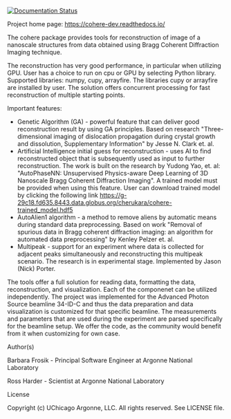 [![Documentation Status](https://readthedocs.org/projects/cohere/badge/?version=latest)](http://cohere-dev.readthedocs.io/en/latest/?badge=latest)

Project home page: https://cohere-dev.readthedocs.io/

The cohere package provides tools for reconstruction of image of a nanoscale structures from data obtained using Bragg Coherent Diffraction Imaging technique.

The reconstruction has very good performance, in particular when utilizing GPU. User has a choice to run on cpu or GPU by selecting Python library. Supported libraries: numpy, cupy, arrayfire. The libraries cupy or arrayfire are installed by user. The solution offers concurrent processing for fast reconstruction of multiple starting points. 

Important features:
- Genetic Algorithm (GA) - powerful feature that can deliver good reconstruction result by using GA principles. Based on research "Three-dimensional imaging of dislocation propagation during crystal growth and dissolution, Supplementary Information" by Jesse N. Clark et. al.
- Artificial Intelligence initial guess for reconstruction - uses AI to find reconstructed object that is subsequently used as input to further reconstruction. The work is built on the research by Yudong Yao, et. al: "AutoPhaseNN: Unsupervised Physics-aware Deep Learning of 3D Nanoscale Bragg Coherent Diffraction Imaging". 
A trained model must be provided when using this feature. User can download trained model by clicking the following link
https://g-29c18.fd635.8443.data.globus.org/cherukara/cohere-trained_model.hdf5
- AutoAlien1 algorithm - a method to remove aliens by automatic means during standard data preprocessing. Based on work "Removal of spurious data in Bragg coherent diffraction imaging: an algorithm for automated data preprocessing" by Kenley Pelzer et. al.
- Multipeak - support for an experiment where data is collected for adjacent peaks simultaneously and reconstructing this multipeak scenario. The research is in experimental stage. Implemented by Jason (Nick) Porter.

The tools offer a full solution for reading data, formatting the data, reconstruction, and visualization. Each of the componenet can be utilized independently. The project was implemented for the Advanced Photon Source beamline 34-ID-C and thus the data preparation and data visualization is customized for that specific beamline. The measurements and parameters that are used during the experiment are parsed specifically for the beamline setup. We offer the code, as the community would benefit from it when customizing for own case.

Author(s)

Barbara Frosik - Principal Software Engineer at Argonne National Laboratory

Ross Harder - Scientist at Argonne National Laboratory

License

Copyright (c) UChicago Argonne, LLC. All rights reserved. See LICENSE file.
